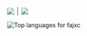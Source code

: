 <div style="display: flex; align-items: center; gap: 8px;">

  <a href="https://www.linkedin.com/in/fajarkkh/" target="_blank">
    <img src="https://img.shields.io/badge/LinkedIn-Connect-0A66C2?style=flat-square&logo=linkedin&logoColor=white" />
  </a>

  <div style="width:1px; height:20px; background-color:#444;"></div>

  <a href="mailto:fajarkakakhel@gmail.com">
    <img src="https://img.shields.io/badge/Email-Connect-D14836?style=flat-square&logo=gmail&logoColor=white" />
  </a>

</div>






<div align="left">
  
<img
  src="https://github-readme-stats.vercel.app/api/top-langs?username=fajxc&layout=compact&card_width=300&bg_color=000000&title_color=ffffff&text_color=ffffff"
  alt="Top languages for fajxc"
/>


</div>

<!--
<img
  src="https://github-readme-stats.vercel.app/api?username=fajxc&show_icons=true&theme=tokyonight"
/>
-->
